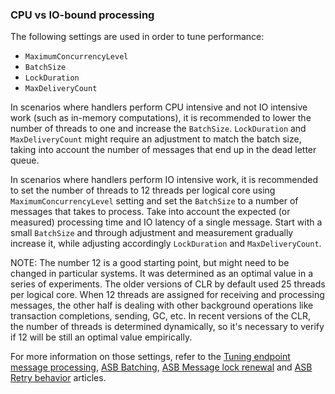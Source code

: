 ### CPU vs IO-bound processing

The following settings are used in order to tune performance:

 - `MaximumConcurrencyLevel`
 - `BatchSize`
 - `LockDuration`
 - `MaxDeliveryCount`

In scenarios where handlers perform CPU intensive and not IO intensive work (such as in-memory computations), it is recommended to lower the number of threads to one and increase the `BatchSize`. `LockDuration` and `MaxDeliveryCount` might require an adjustment to match the batch size, taking into account the number of messages that end up in the dead letter queue.

In scenarios where handlers perform IO intensive work, it is recommended to set the number of threads to 12 threads per logical core using `MaximumConcurrencyLevel` setting and set the `BatchSize` to a number of messages that takes to process. Take into account the expected (or measured) processing time and IO latency of a single message. Start with a small `BatchSize` and through adjustment and measurement gradually increase it, while adjusting accordingly `LockDuration` and `MaxDeliveryCount`.

NOTE: The number 12 is a good starting point, but might need to be changed in particular systems. It was determined as an optimal value in a series of experiments. The older versions of CLR by default used 25 threads per logical core. When 12 threads are assigned for receiving and processing messages, the other half is dealing with other background operations like transaction completions, sending, GC, etc. In recent versions of the CLR, the number of threads is determined dynamically, so it's necessary to verify if 12 will be still an optimal value empirically.

For more information on those settings, refer to the [Tuning endpoint message processing](/nservicebus/operations/tuning.md), [ASB Batching](/transports/azure-service-bus/batching.md), [ASB Message lock renewal](/transports/azure-service-bus/message-lock-renewal.md) and [ASB Retry behavior](/transports/azure-service-bus/retries.md) articles. 